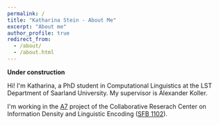 ```yaml
---
permalink: /
title: "Katharina Stein - About Me"
excerpt: "About me"
author_profile: true
redirect_from: 
  - /about/
  - /about.html
---
```


**Under construction**

Hi! I'm Katharina, a PhD student in Computational Linguistics at the LST Department of Saarland University. My supervisor is Alexander Koller.

I'm working in the [A7](https://sfb1102.uni-saarland.de/projects/controlling-information-density-in-discourse-generation/) project of the Collaborative Reserach Center on Information Density and Linguistic Encoding ([SFB 1102](https://sfb1102.uni-saarland.de/)). 